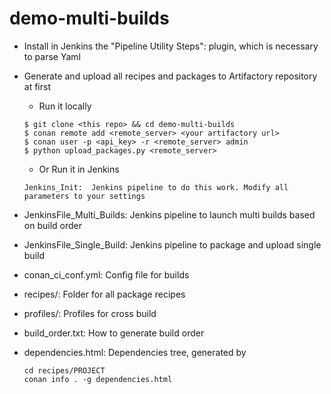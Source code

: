 # demo-multi-builds

* Install in Jenkins the "Pipeline Utility Steps": plugin, which is necessary to parse Yaml

* Generate and upload all recipes and packages to Artifactory repository at first

    + Run it locally
    ```
    $ git clone <this repo> && cd demo-multi-builds
    $ conan remote add <remote_server> <your artifactory url>   
    $ conan user -p <api_key> -r <remote_server> admin
    $ python upload_packages.py <remote_server> 
    ```  
    + Or Run it in Jenkins
    ```
    Jenkins_Init:  Jenkins pipeline to do this work. Modify all parameters to your settings
    ```

* JenkinsFile_Multi_Builds:   Jenkins pipeline to launch multi builds based on build order   

* JenkinsFile_Single_Build:   Jenkins pipeline to package and upload single build   

* conan_ci_conf.yml:   Config file for builds   

* recipes/:  Folder for all package recipes

* profiles/:  Profiles for cross build

* build_order.txt:  How to generate build order   

* dependencies.html:  Dependencies tree, generated by   
    ```
    cd recipes/PROJECT
    conan info . -g dependencies.html
    ```





